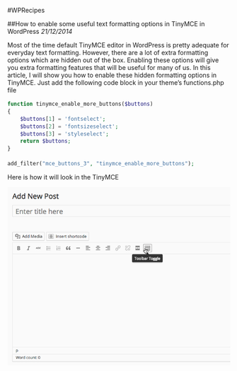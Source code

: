 #WPRecipes

##How to enable some useful text formatting options in TinyMCE in WordPress
*21/12/2014*

Most of the time default TinyMCE editor in WordPress is pretty adequate for everyday text formatting. However, there are a lot of extra formatting options which are hidden out of the box. Enabling these options will give you extra formatting features that will be useful for many of us. In this article, I will show you how to enable these hidden formatting options in TinyMCE. Just add the following code block in your theme’s functions.php file

```php
function tinymce_enable_more_buttons($buttons)
{
    $buttons[1] = 'fontselect';
    $buttons[2] = 'fontsizeselect';
    $buttons[3] = 'styleselect';
    return $buttons;
}
 
add_filter("mce_buttons_3", "tinymce_enable_more_buttons");
```

Here is how it will look in the TinyMCE

![TinyMCE](img/format.gif) 
